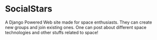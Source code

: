 # SocialStars
A Django Powered Web site made for space enthusiasts.
They can create new groups and join existing ones.
One can post about different space technologies and other stuffs related to space!
